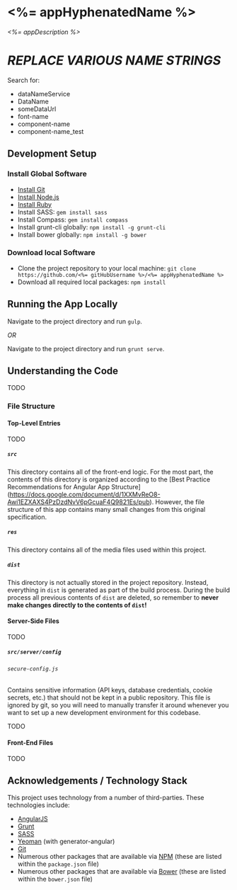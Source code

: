 # <%= appHyphenatedName %>

_<%= appDescription %>_

# _REPLACE VARIOUS NAME STRINGS_

Search for:

- dataNameService
- DataName
- someDataUrl
- font-name
- component-name
- component-name_test

## Development Setup

### Install Global Software

- [Install Git](http://git-scm.com/)
- [Install Node.js](http://nodejs.org/)
- [Install Ruby](https://www.ruby-lang.org/en/)
- Install SASS: `gem install sass`
- Install Compass: `gem install compass`
- Install grunt-cli globally: `npm install -g grunt-cli`
- Install bower globally: `npm install -g bower`

### Download local Software

- Clone the project repository to your local machine: 
  `git clone https://github.com/<%= gitHubUsername %>/<%= appHyphenatedName %>`
- Download all required local packages: `npm install`

## Running the App Locally

Navigate to the project directory and run `gulp`.

_OR_

Navigate to the project directory and run `grunt serve`.

## Understanding the Code

TODO

### File Structure

#### Top-Level Entries

TODO

##### `src`

This directory contains all of the front-end logic. For the most part, the contents of this 
directory is organized according to the [Best Practice Recommendations for Angular App Structure]
(https://docs.google.com/document/d/1XXMvReO8-Awi1EZXAXS4PzDzdNvV6pGcuaF4Q9821Es/pub). However, 
the file structure of this app contains many small changes from this original specification.

##### `res`

This directory contains all of the media files used within this project.

##### `dist`

This directory is not actually stored in the project repository. Instead, everything in `dist` is 
generated as part of the build process. During the build process all previous contents of `dist` 
are deleted, so remember to **never make changes directly to the contents of `dist`!**

#### Server-Side Files

TODO

##### `src/server/config`

###### `secure-config.js`

Contains sensitive information (API keys, database credentials, cookie secrets, etc.) that should 
not be kept in a public repository. This file is ignored by git, so you will need to manually 
transfer it around whenever you want to set up a new development environment for this codebase. 

TODO

#### Front-End Files

TODO

## Acknowledgements / Technology Stack

This project uses technology from a number of third-parties. These technologies include:

- [AngularJS](https://angularjs.org/)
- [Grunt](http://gruntjs.com/)
- [SASS](http://sass-lang.com/)
- [Yeoman](http://yeoman.io/) (with generator-angular)
- [Git](http://git-scm.com/)
- Numerous other packages that are available via [NPM](http://npmjs.org/) 
  (these are listed within the `package.json` file)
- Numerous other packages that are available via [Bower](http://bower.io/) 
  (these are listed within the `bower.json` file)

